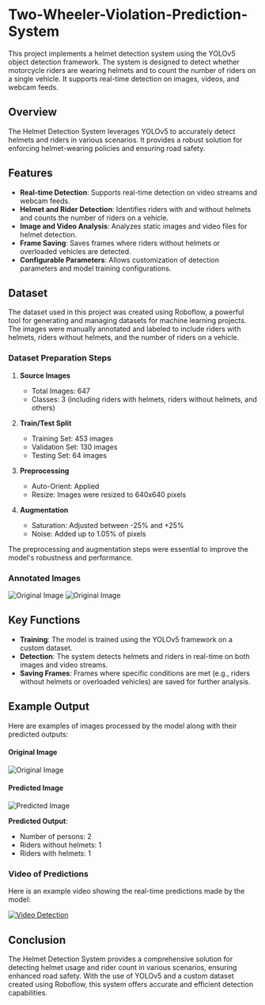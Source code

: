 # Two-Wheeler-Violation-Prediction-System

This project implements a helmet detection system using the YOLOv5 object detection framework. The system is designed to detect whether motorcycle riders are wearing helmets and to count the number of riders on a single vehicle. It supports real-time detection on images, videos, and webcam feeds.

## Overview

The Helmet Detection System leverages YOLOv5 to accurately detect helmets and riders in various scenarios. It provides a robust solution for enforcing helmet-wearing policies and ensuring road safety.

## Features

- **Real-time Detection**: Supports real-time detection on video streams and webcam feeds.
- **Helmet and Rider Detection**: Identifies riders with and without helmets and counts the number of riders on a vehicle.
- **Image and Video Analysis**: Analyzes static images and video files for helmet detection.
- **Frame Saving**: Saves frames where riders without helmets or overloaded vehicles are detected.
- **Configurable Parameters**: Allows customization of detection parameters and model training configurations.

## Dataset

The dataset used in this project was created using Roboflow, a powerful tool for generating and managing datasets for machine learning projects. The images were manually annotated and labeled to include riders with helmets, riders without helmets, and the number of riders on a vehicle.

### Dataset Preparation Steps

1. **Source Images**
    - Total Images: 647
    - Classes: 3 (including riders with helmets, riders without helmets, and others)

2. **Train/Test Split**
    - Training Set: 453 images
    - Validation Set: 130 images
    - Testing Set: 64 images

3. **Preprocessing**
    - Auto-Orient: Applied
    - Resize: Images were resized to 640x640 pixels

4. **Augmentation**
    - Saturation: Adjusted between -25% and +25%
    - Noise: Added up to 1.05% of pixels

The preprocessing and augmentation steps were essential to improve the model's robustness and performance.

### Annotated Images

![Original Image](images/original.png)      ![Original Image](images/original.png)



## Key Functions

- **Training**: The model is trained using the YOLOv5 framework on a custom dataset.
- **Detection**: The system detects helmets and riders in real-time on both images and video streams.
- **Saving Frames**: Frames where specific conditions are met (e.g., riders without helmets or overloaded vehicles) are saved for further analysis.

## Example Output

Here are examples of images processed by the model along with their predicted outputs:

#### Original Image

![Original Image](images/original.png)

#### Predicted Image

![Predicted Image](images/detected.png)

**Predicted Output**:
- Number of persons: 2
- Riders without helmets: 1
- Riders with helmets: 1

### Video of Predictions

Here is an example video showing the real-time predictions made by the model:

[![Video Detection](images/thumbnail.png)](https://drive.google.com/file/d/1uJlqjyKeLf5UAgiBZ-DYRwHqWHtpExPl/view?usp=sharing)

## Conclusion

The Helmet Detection System provides a comprehensive solution for detecting helmet usage and rider count in various scenarios, ensuring enhanced road safety. With the use of YOLOv5 and a custom dataset created using Roboflow, this system offers accurate and efficient detection capabilities.
